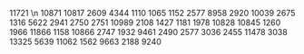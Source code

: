 11721 \n
10871
10817
2609
4344
1110
1065
1152
2577
8958
2920
10039
2675
1316
5622
2941
2750
2751
10989
2108
1427
1181
1978
10828
10845
1260
1966
11866
1158
10866
2747
1932
9461
2490
2577
3036
2455
11478
3038
13325
5639
11062
1562
9663
2188
9240
